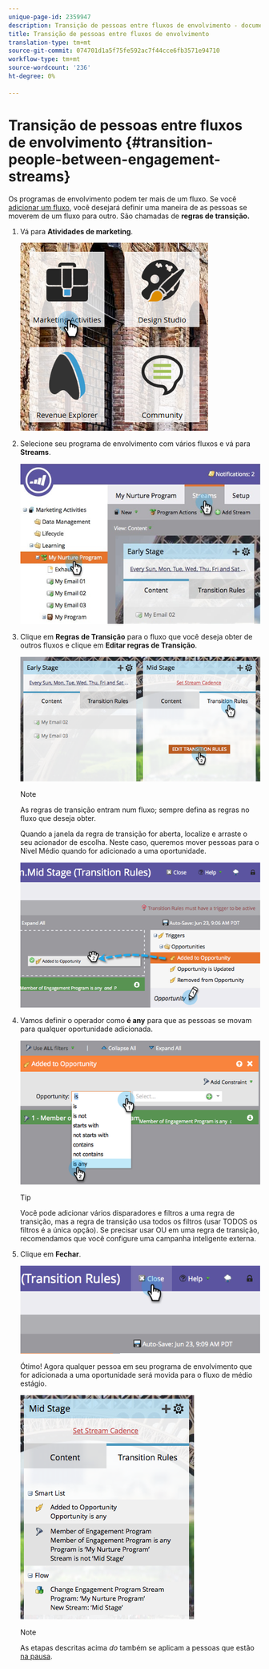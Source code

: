 ```yaml
---
unique-page-id: 2359947
description: Transição de pessoas entre fluxos de envolvimento - documentos do Marketo - Documentação do produto
title: Transição de pessoas entre fluxos de envolvimento
translation-type: tm+mt
source-git-commit: 074701d1a5f75fe592ac7f44cce6fb3571e94710
workflow-type: tm+mt
source-wordcount: '236'
ht-degree: 0%

---
```



# Transição de pessoas entre fluxos de envolvimento {#transition-people-between-engagement-streams}

Os programas de envolvimento podem ter mais de um fluxo. Se você [adicionar um fluxo](/help/marketo/product-docs/email-marketing/drip-nurturing/creating-an-engagement-program/add-a-stream.md), você desejará definir uma maneira de as pessoas se moverem de um fluxo para outro. São chamadas de **regras de transição.**

1. Vá para **Atividades de marketing**.

   ![](assets/ma.png)

1. Selecione seu programa de envolvimento com vários fluxos e vá para **Streams**.

   ![](assets/multistream.jpg)

1. Clique em **Regras de Transição** para o fluxo que você deseja obter de outros fluxos e clique em **Editar regras de Transição**.

   ![](assets/image2014-9-15-18-3a10-3a18.png)

   >[!NOTE]
   >
   >As regras de transição entram num fluxo; sempre defina as regras no fluxo que deseja obter.

   Quando a janela da regra de transição for aberta, localize e arraste o seu acionador de escolha. Neste caso, queremos mover pessoas para o Nível Médio quando for adicionado a uma oportunidade.

   ![](assets/image2014-9-15-18-3a10-3a46.png)

1. Vamos definir o operador como **é any** para que as pessoas se movam para qualquer oportunidade adicionada.

   ![](assets/image2014-9-15-18-3a11-3a14.png)

   >[!TIP]
   >
   >Você pode adicionar vários disparadores e filtros a uma regra de transição, mas a regra de transição usa todos os filtros (usar TODOS os filtros é a única opção). Se precisar usar OU em uma regra de transição, recomendamos que você configure uma campanha inteligente externa.

1. Clique em **Fechar**.

   ![](assets/image2014-9-15-18-3a11-3a23.png)

   Ótimo! Agora qualquer pessoa em seu programa de envolvimento que for adicionada a uma oportunidade será movida para o fluxo de médio estágio.

   ![](assets/image2014-9-15-18-3a11-3a29.png)

   >[!NOTE]
   >
   >As etapas descritas acima *do* também se aplicam a pessoas que estão [na pausa](/help/marketo/product-docs/email-marketing/drip-nurturing/using-engagement-programs/pause-people-in-an-engagement-program.md).
